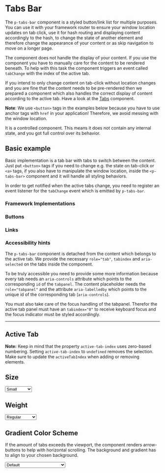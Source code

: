 # Tabs Bar

The `p-tabs-bar` component is a styled button/link list for multiple purposes. You can use it with your framework router to ensure
your window location updates on tab click, use it for hash routing and displaying content accordingly to the hash, to change the state of another element
and therefore change the appearance of your content or as skip navigation to move on a longer page.

The component does not handle the display of your content. If you use the component you have to manually care for the
content to be rendered beneath. To help with this task the component triggers an event called `tabChange` with the index
of the active tab.

If you intend to only change content on tab-click without location changes and you are fine that the content needs to be pre-rendered then we prepared a component which also
handles the correct display of content according to the active tab. Have a look at the [Tabs](components/tabs) component.

**Note**: We use `<button>` tags in the examples below because you have to use anchor tags with `href`
in your application! Therefore, we avoid messing with the window location.

It is a controlled component.
This means it does not contain any internal state, and you got full control over its behavior.

<TableOfContents></TableOfContents>

## Basic example

Basic implementation is a tab bar with tabs to switch between the content. Just put `<button>` tags if you need to change e.g. the state on tab-click or `<a>`
tags, if you also have to manipulate the window location, inside the `<p-tabs-bar>` component and it will handle all styling behaviors.

In order to get notified when the active tabs change, you need to register an event listener for the `tabChange` event which is emitted by `p-tabs-bar`.

### Framework Implementations

<Playground :frameworkMarkup="frameworks"></Playground>

### Buttons

<Playground :markup="basicButton" :config="config"></Playground>

### Links

<Playground :markup="basicAnchor" :config="config"></Playground>

### <A11yIcon></A11yIcon> Accessibility hints

The `p-tabs-bar` component is detached from the content which belongs to the active tab. We provide the necessary `role="tab"`, `tabindex` and `aria-selected` on the tabs inside the component.

To be truly accessible you need to provide some more information because every tab needs an `aria-controls` attribute which points to the corresponding `id` of the `tabpanel`.
The content placeholder needs the `role="tabpanel"` and the attribute `aria-labelledby` which points to the unique id of the corresponding tab (`aria-controls`).

You must also take care of the focus handling of the tabpanel. Therefor the active tab panel must have an `tabindex="0"` to receive keyboard focus and the focus indicator must be styled accordingly.

<Playground class="playground-tabs-bar" :frameworkMarkup="codeExample" :markup="accessibility" :config="config"></Playground>

---
## Active Tab

**Note:** Keep in mind that the property `active-tab-index` uses zero-based numbering. Setting `active-tab-index` to `undefined` removes the selection. Make sure to update the `activeTabIndex` when adding or removing elements.

<Playground class="playground-tabs-bar" :markup="activeTab" :config="config"></Playground>

## Size

<Playground :markup="sizeMarkup" :config="config">
  <select v-model="size">
    <option disabled>Select size</option>
    <option value="small">Small</option>
    <option value="medium">Medium</option>
  </select>
</Playground>

## Weight

<Playground :markup="weightMarkup" :config="config">
  <select v-model="weight">
    <option disabled>Select weight</option>
    <option value="regular">Regular</option>
    <option value="semibold">SemiBold</option>
  </select>
</Playground>

## Gradient Color Scheme

If the amount of tabs exceeds the viewport, the component renders arrow-buttons to help with horizontal scrolling.
The background and gradient has to align to your chosen background.

<Playground :markup="gradientMarkup" :config="{ ...config, colorScheme: gradientColorScheme }">
  <select v-model="gradientColorScheme">
    <option disabled>Select gradient-color-scheme</option>
    <option value="default">Default</option>
    <option value="surface">Surface</option>
  </select>
</Playground>

<script lang="ts">
import Vue from 'vue';
import Component from 'vue-class-component';
import { getTabsBarCodeSamples } from '@porsche-design-system/shared';

const buildButton = (name: string) => `  <button type="button">Tab ${name}</button>`;
const buildAnchor = (name: string) => `  <a href="https://porsche.com">Tab ${name}</a>`;
const buildTabPanel = (id: number) => `<div id="tab-panel-${id}" hidden tabindex="-1" role="tabpanel" aria-labelledby="tab-item-${id}">
  <p-text>Your content of Tab ${id}</p-text> 
</div>`;
  
@Component
export default class Code extends Vue {
  config = { themeable: true };

  codeExample = getTabsBarCodeSamples();

  frameworks = {
    'vanilla-js': `tabsBar.addEventListener('tabChange', (e) => {
  e.target.activeTabIndex = e.detail.activeTabIndex;
});`,
    angular: `import { Component } from '@angular/core';
import type { TabChangeEvent } from '@porsche-design-system/components-angular';

@Component({
  selector: 'tabs-bar-page',
  template: \`<p-tabs-bar [activeTabIndex]="tabIndex" (tabChange)="onTabChange($event)">...</p-tabs-bar>\`,
})
export class TabsBarPage {
  tabIndex: number;

  onTabChange(e: CustomEvent<TabChangeEvent>) {
    this.tabIndex = e.detail.activeTabIndex;
  }
}`,
    react: `import { useCallback, useState } from 'react';
import { PTabsBar } from '@porsche-design-system/components-react';
import type { TabChangeEvent } from '@porsche-design-system/components-react';

const TabsBarPage = (): JSX.Element => {
    const [tabIndex, setTabIndex] = useState<number>();
    const onTabChange = useCallback((e: CustomEvent<TabChangeEvent>) => {
        setTabIndex(e.detail.activeTabIndex);
    }, []);

    return <PTabsBar activeTabIndex={tabIndex} onTabChange={onTabChange}>...</PTabsBar>
}`,
    };

  weight = 'semibold';
  size = 'medium';
  gradientColorScheme = 'surface';

  basicButton =
`<p-tabs-bar>
${['One', 'Two', 'Three'].map(buildButton).join('\n')}
</p-tabs-bar>`;

  basicAnchor =
`<p-tabs-bar>
${['One', 'Two', 'Three'].map(buildAnchor).join('\n')}
</p-tabs-bar>`;

  accessibility =
`<p-tabs-bar active-tab-index="0">
  <button type="button" id="tab-item-1" aria-controls="tab-panel-1">Tab One</button>
  <button type="button" id="tab-item-2" aria-controls="tab-panel-2">Tab Two</button>
  <button type="button" id="tab-item-3" aria-controls="tab-panel-3">Tab Three</button>
</p-tabs-bar>
 
${[1, 2, 3].map(buildTabPanel).join('\n')}`;

  get sizeMarkup() {
    return `<p-tabs-bar size="${this.size}">
${['One', 'Two', 'Three'].map(buildButton).join('\n')}
</p-tabs-bar>`;
  }

  get weightMarkup() {
    return `<p-tabs-bar weight="${this.weight}">
${['One', 'Two', 'Three'].map(buildButton).join('\n')}
</p-tabs-bar>`;
    }
    
  get gradientMarkup() {
    return `<p-tabs-bar gradient-color-scheme="${this.gradientColorScheme}">
${['One', 'Two', 'Three', 'Four', 'Five', 'Six', 'Seven', 'Eight', 'Nine', 'Ten', 'Eleven', 'Twelve', 'Thirteen', 'Fourteen', 'Fifteen', 'Sixteen', 'Seventeen', 'Eighteen', 'Nineteen', 'Twenty']
  .map(buildButton).join('\n')}
</p-tabs-bar>`;
  }
    
  activeTab =
`<p-tabs-bar active-tab-index="0">
${['One', 'Two', 'Three'].map(buildButton).join('\n')}
</p-tabs-bar>`;
    
  mounted(){
    /* initially update tabsBars with activeTabIndex attribute in playground */
   this.updateAndRegister();
    
    /* theme switch needs to register event listeners again */
    const themeTabs = this.$el.querySelectorAll('.playground > p-tabs-bar');      
    themeTabs.forEach(tab => tab.addEventListener('tabChange', () => {
      this.updateAndRegister(); 
    }));    
  }
  
  updated(){
    this.registerEvents();
  }

  updateAndRegister() {
    this.updateActiveTabIndex(this.$el.querySelector('.playground-tabs-bar .example p-tabs-bar'));      
    this.registerEvents();
  }
  
  registerEvents() {
    const tabsBars = this.$el.querySelectorAll('.playground:not(.playground-tabs-bar) .example .demo p-tabs-bar');
    tabsBars.forEach(tabsBar => tabsBar.addEventListener('tabChange', this.onTabChange));

    /* bind tabsBars with activeTabIndex set as attribute */
    const tabsBarsWithActiveIndex = this.$el.querySelectorAll('.playground-tabs-bar .example .demo p-tabs-bar');
    tabsBarsWithActiveIndex.forEach(tabsBar => tabsBar.addEventListener('tabChange', (e: CustomEvent<TabChangeEvent>)=> {
      this.onTabChange(e);
      this.updateActiveTabIndex(e.target, e.detail.activeTabIndex);
    }));
  }
  
  onTabChange =  (e: CustomEvent) => {
      e.target.activeTabIndex = e.detail.activeTabIndex;
  }

  updateActiveTabIndex = (tabs: HTMLElement, newIndex: number = 0) => {
    /* manipulate code only section only in order to not rerender component and loose animations */
    const example = tabs.parentElement.parentElement;
    const demo = example.querySelector('.demo');
    const code = example.querySelector('code');

    /* manipulate hidden attribute in code of accessibility playground */
    if (code.innerHTML.includes('Your content of Tab')) {
      const panels = Array.from(demo.querySelectorAll('[role="tabpanel"]'));
      panels.forEach((panel, i) => {
        if (i === newIndex) {
          panel.removeAttribute('hidden');
          panel.setAttribute('tabindex', '0');
        } else {
          panel.setAttribute('hidden', '');
          panel.setAttribute('tabindex', '-1');
        }
      });
    }
  }
}
</script>

<style scoped lang="scss">
  @import '~@porsche-design-system/utilities/scss';

  ::v-deep div[role=tabpanel] {
    outline: 1px solid transparent;
    outline-offset: 2px;
    margin-top: p-px-to-rem(8px);
  }

  ::v-deep .example--light div[role=tabpanel]:focus {
    outline-color: #000;
  }

  ::v-deep .example--dark div[role=tabpanel]:focus {
    outline-color: #FFF;
  }

  ::v-deep div[role=tabpanel]:focus:not(:focus-visible) {
    outline-color: transparent;
  }
</style>